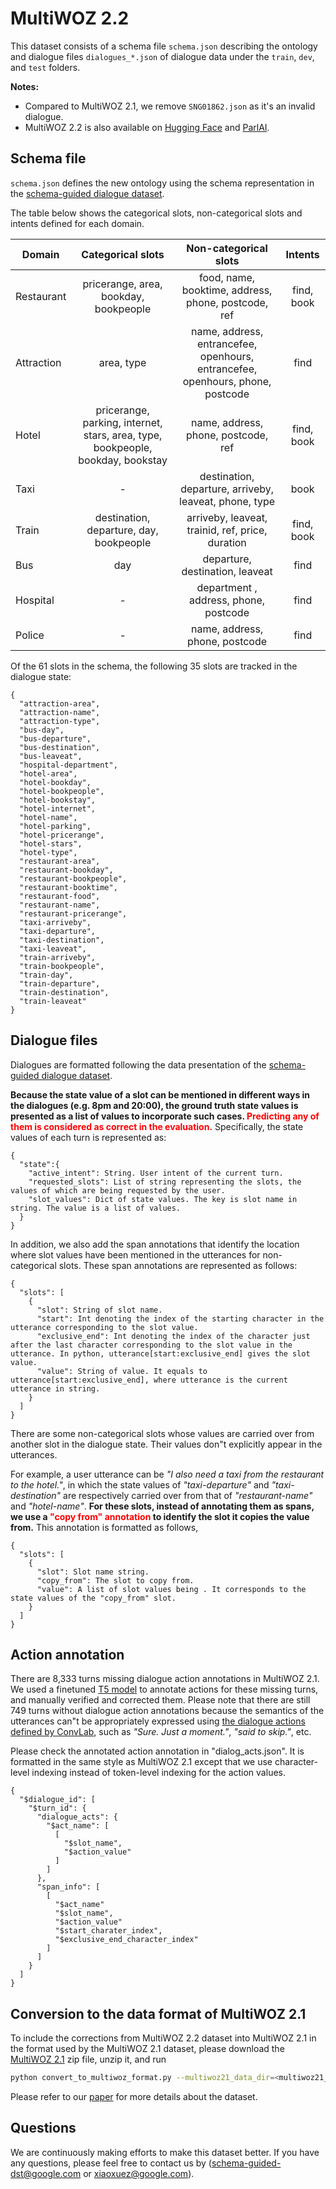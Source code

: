 # MultiWOZ 2.2

This dataset consists of a schema file `schema.json` describing the ontology and
dialogue files `dialogues_*.json` of dialogue data under the `train`, `dev`, and
`test` folders.

**Notes:**

- Compared to MultiWOZ 2.1, we remove `SNG01862.json` as it's an invalid dialogue.
- MultiWOZ 2.2 is also available on [Hugging Face](https://huggingface.co/datasets/multi_woz_v22) and [ParlAI](https://parl.ai/docs/tasks.html). 

## Schema file

`schema.json` defines the new ontology using the schema representation in the
[schema-guided dialogue dataset](https://github.com/google-research-datasets/dstc8-schema-guided-dialogue#scheme-representation]).

The table below shows the categorical slots, non-categorical slots and intents
defined for each domain.

| Domain     | Categorical slots       | Non-categorical slots   | Intents    |
| ---------- | :---------------------: | :---------------------: | :--------: |
| Restaurant | pricerange, area, bookday, bookpeople | food, name, booktime, address, phone, postcode, ref | find, book |
| Attraction | area, type              | name, address, entrancefee, openhours, entrancefee, openhours, phone, postcode    | find       |
| Hotel      | pricerange, parking, internet, stars, area, type, bookpeople, bookday, bookstay  | name, address, phone, postcode, ref | find, book |
| Taxi       | -                       | destination, departure, arriveby, leaveat, phone, type | book       |
| Train      | destination, departure, day, bookpeople | arriveby, leaveat, trainid, ref, price, duration | find, book |
| Bus        | day                     | departure, destination, leaveat | find       |
| Hospital   | -                       | department , address, phone, postcode | find       |
| Police     | -                       | name, address, phone, postcode | find       |

Of the 61 slots in the schema, the following 35 slots are tracked in the
dialogue state:

```
{
  "attraction-area",
  "attraction-name",
  "attraction-type",
  "bus-day",
  "bus-departure",
  "bus-destination",
  "bus-leaveat",
  "hospital-department",
  "hotel-area",
  "hotel-bookday",
  "hotel-bookpeople",
  "hotel-bookstay",
  "hotel-internet",
  "hotel-name",
  "hotel-parking",
  "hotel-pricerange",
  "hotel-stars",
  "hotel-type",
  "restaurant-area",
  "restaurant-bookday",
  "restaurant-bookpeople",
  "restaurant-booktime",
  "restaurant-food",
  "restaurant-name",
  "restaurant-pricerange",
  "taxi-arriveby",
  "taxi-departure",
  "taxi-destination",
  "taxi-leaveat",
  "train-arriveby",
  "train-bookpeople",
  "train-day",
  "train-departure",
  "train-destination",
  "train-leaveat"
}
```

## Dialogue files

Dialogues are formatted following the data presentation of the
[schema-guided dialogue dataset](https://github.com/google-research-datasets/dstc8-schema-guided-dialogue#dialogue-representation).

**Because the state value of a slot can be mentioned in different ways in the
dialogues (e.g. 8pm and 20:00), the ground truth state values is presented as a
list of values to incorporate such cases. <span style="color:red">Predicting any
of them is considered as correct in the evaluation.</span>** Specifically, the
state values of each turn is represented as:

```
{
  "state":{
    "active_intent": String. User intent of the current turn.
    "requested_slots": List of string representing the slots, the values of which are being requested by the user.
    "slot_values": Dict of state values. The key is slot name in string. The value is a list of values.
  }
}
```

In addition, we also add the span annotations that identify the location where
slot values have been mentioned in the utterances for non-categorical slots.
These span annotations are represented as follows:

```
{
  "slots": [
    {
      "slot": String of slot name.
      "start": Int denoting the index of the starting character in the utterance corresponding to the slot value.
      "exclusive_end": Int denoting the index of the character just after the last character corresponding to the slot value in the utterance. In python, utterance[start:exclusive_end] gives the slot value.
      "value": String of value. It equals to utterance[start:exclusive_end], where utterance is the current utterance in string.
    }
  ]
}
```

There are some non-categorical slots whose values are carried over from another
slot in the dialogue state. Their values don"t explicitly appear in the
utterances.

For example, a user utterance can be *"I also need a taxi from the restaurant to
the hotel."*, in which the state values of *"taxi-departure"* and
*"taxi-destination"* are respectively carried over from that of
*"restaurant-name"* and *"hotel-name"*. **For these slots, instead of annotating
them as spans, we use a <span style="color:red">"copy from" annotation</span> to
identify the slot it copies the value from.** This annotation is formatted as
follows,

```
{
  "slots": [
    {
      "slot": Slot name string.
      "copy_from": The slot to copy from.
      "value": A list of slot values being . It corresponds to the state values of the "copy_from" slot.
    }
  ]
}
```

## Action annotation

There are 8,333 turns missing dialogue action annotations in MultiWOZ 2.1. We
used a finetuned [T5 model](https://github.com/google-research/text-to-text-transfer-transformer) to annotate actions for these missing turns, and manually
verified and corrected them. Please note that there are still 749
turns without dialogue action annotations because the semantics of the
utterances can"t be appropriately expressed using
[the dialogue actions defined by ConvLab](https://github.com/ConvLab/ConvLab/blob/master/data/multiwoz/annotation/Multiwoz%20data%20analysis.md#dialog-act),
such as *"Sure. Just a moment."*, *"said to skip."*, etc.

Please check the annotated action annotation in "dialog_acts.json". It is
formatted in the same style as MultiWOZ 2.1 except that we use character-level
indexing instead of token-level indexing for the action values.

```
{
  "$dialogue_id": [
    "$turn_id": {
      "dialogue_acts": {
        "$act_name": [
          [
            "$slot_name",
            "$action_value"
          ]
        ]
      },
      "span_info": [
        [
          "$act_name"
          "$slot_name",
          "$action_value"
          "$start_charater_index",
          "$exclusive_end_character_index"
        ]
      ]
    }
  ]
}
```

## Conversion to the data format of MultiWOZ 2.1

To include the corrections from MultiWOZ 2.2 dataset into MultiWOZ 2.1 in the
format used by the MultiWOZ 2.1 dataset, please download the
[MultiWOZ 2.1](https://github.com/budzianowski/multiwoz/blob/master/data/MultiWOZ_2.1.zip)
zip file, unzip it, and run

```bash
python convert_to_multiwoz_format.py --multiwoz21_data_dir=<multiwoz21_data_dir> --output_file=<output json file>
```

Please refer to our
[paper](https://www.aclweb.org/anthology/2020.nlp4convai-1.13.pdf) for more
details about the dataset.


## Questions

We are continuously making efforts to make this dataset better. If you have any
questions, please feel free to contact us by (schema-guided-dst@google.com or
xiaoxuez@google.com).

